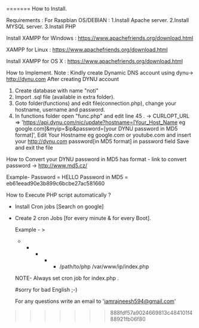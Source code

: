 =======
How to Install.

 Requirements :
 For Raspbian OS/DEBIAN :
 1.Install Apache server.
 2.Install MYSQL server.
 3.Install PHP
 
 Install XAMPP for Windows :
 https://www.apachefriends.org/download.html
 
 XAMPP for Linux :
 https://www.apachefriends.org/download.html
 
 Install XAMPP for OS X :
 https://www.apachefriends.org/download.html
 
 
 
 How to Implement.
 Note : Kindly create Dynamic DNS account using dynu->  http://dynu.com
 After creating  DYNU account
 
 1. Create database with name "noti"
 2. Import .sql file (available in extra folder).
 3. Goto folder(functions) and edit file(connection.php), change your hostname, username and password.
 4. In functions folder open "func.php" and edit line 45 . -> CURLOPT_URL => 'https://api.dynu.com/nic/update?hostname=[Your_Host_Name eg google.com]&myip=$ip&password=[your DYNU password in MD5 format]',
 Edit Your Hostname eg google.com or youtube.com and insert your http://dynu.com password[in MD5 format] in password field
 Save and exit the file
 
 
  How to Convert your DYNU password in MD5 has  format -
  link to convert password -> http://www.md5.cz/
  
  Example-
  Password  = HELLO
  Password in MD5  = eb61eead90e3b899c6bcbe27ac581660
  
  
  How to Execute PHP script automatically ?
  - Install Cron jobs [Search on google]
  - Create  2 cron Jobs [for every minute & for every Boot].
  
    Example - >
	* * * * * /path/to/php /var/www/ip/index.php
	
	NOTE- Always set cron job for index.php .
	
	#sorry for bad English ;-)
	
	For any questions write an email to 'iamrajneesh594@gmail.com'
  
  
 
 
>>>>>>> 888fdf57a9024669813c484101f488921fb06f80
 
